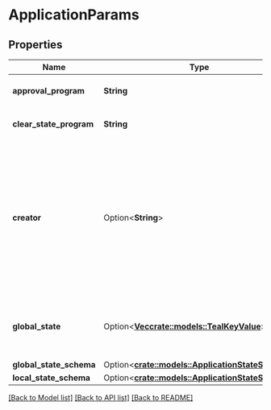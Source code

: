 # ApplicationParams

## Properties

Name | Type | Description | Notes
------------ | ------------- | ------------- | -------------
**approval_program** | **String** | \\[approv\\] approval program. | 
**clear_state_program** | **String** | \\[clearp\\] approval program. | 
**creator** | Option<**String**> | The address that created this application. This is the address where the parameters and global state for this application can be found. | [optional]
**global_state** | Option<[**Vec<crate::models::TealKeyValue>**](TealKeyValue.md)> | Represents a key-value store for use in an application. | [optional]
**global_state_schema** | Option<[**crate::models::ApplicationStateSchema**](ApplicationStateSchema.md)> |  | [optional]
**local_state_schema** | Option<[**crate::models::ApplicationStateSchema**](ApplicationStateSchema.md)> |  | [optional]

[[Back to Model list]](../README.md#documentation-for-models) [[Back to API list]](../README.md#documentation-for-api-endpoints) [[Back to README]](../README.md)


